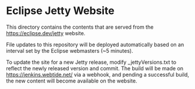 # Eclipse Jetty Website

This directory contains the contents that are served from the https://eclipse.dev/jetty website.

File updates to this repository will be deployed automatically based on an interval set by the Eclipse webmasters (~5 minutes).

To update the site for a new Jetty release, modify _jettyVersions.txt to reflect the newly released version and commit. The build will be made on https://jenkins.webtide.net/ via a webhook, and pending a successful build, the new content will become available on the website.
